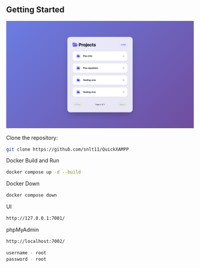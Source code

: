 ## Getting Started

![Project UI Screenshot](./Page.png)

Clone the repository:

```bash
git clone https://github.com/snlt11/QuickXAMPP
```

Docker Build and Run

```bash
docker compose up -d --build
```

Docker Down

```bash
docker compose down
```

UI

```bash
http://127.0.0.1:7001/
```

phpMyAdmin

```bash
http://localhost:7002/
```

```bash
username - root
password - root
```
